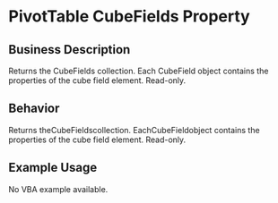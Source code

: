 # PivotTable CubeFields Property

## Business Description
Returns the CubeFields collection. Each CubeField object contains the properties of the cube field element. Read-only.

## Behavior
Returns theCubeFieldscollection. EachCubeFieldobject contains the properties of the cube field element. Read-only.

## Example Usage
No VBA example available.